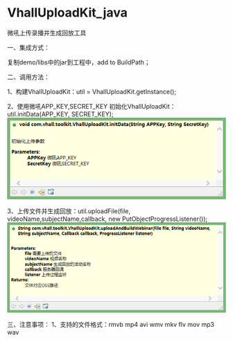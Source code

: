 # VhallUploadKit_java
微吼上传录播并生成回放工具

一、集成方式：

复制demo/libs中的jar到工程中，add to BuildPath；

二、调用方法：

1、构建VhallUploadKit：util = VhallUploadKit.getInstance();

2、使用微吼APP_KEY,SECRET_KEY 初始化VhallUploadKit：util.initData(APP_KEY, SECRET_KEY);
![image](https://github.com/vhall/VhallUploadKit_java/blob/master/VhallJavaSDKDemo/screenshots/screenone.png)

3、上传文件并生成回放：util.uploadFile(file, videoName,subjectName,callback, new PutObjectProgressListener());
![image](https://github.com/vhall/VhallUploadKit_java/blob/master/VhallJavaSDKDemo/screenshots/screentwo.png)

三、注意事项：
1、支持的文件格式：rmvb mp4 avi wmv mkv flv mov mp3 wav
